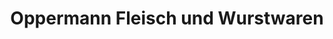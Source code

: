 ---
title: "Oppermann Fleisch und Wurstwaren"
url: /hildesheim/oppermann-fleisch-und-wurstwaren/
shop: Metzgerei
---